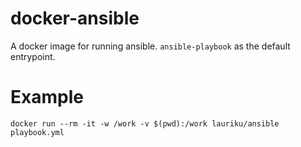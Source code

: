 # docker-ansible
A docker image for running ansible. `ansible-playbook` as the default entrypoint.

# Example
`docker run --rm -it -w /work -v $(pwd):/work lauriku/ansible playbook.yml`
